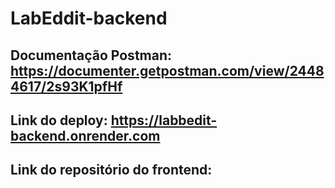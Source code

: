 # LabEddit-backend

## Documentação Postman: https://documenter.getpostman.com/view/24484617/2s93K1pfHf

## Link do deploy: https://labbedit-backend.onrender.com

## Link do repositório do frontend:
